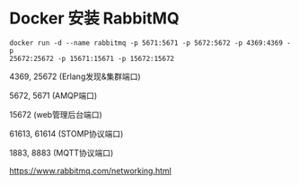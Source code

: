 # Docker 安装 RabbitMQ

```shell
docker run -d --name rabbitmq -p 5671:5671 -p 5672:5672 -p 4369:4369 -p
25672:25672 -p 15671:15671 -p 15672:15672 
```

4369, 25672 (Erlang发现&集群端口) 

5672, 5671 (AMQP端口) 

15672 (web管理后台端口) 

61613, 61614 (STOMP协议端口) 

1883, 8883 (MQTT协议端口)

https://www.rabbitmq.com/networking.html